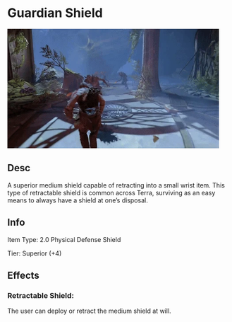 # Guardian Shield

![Copyright](GuardianShield.webp)

## Desc

A superior medium shield capable of retracting into a small wrist item. This type of retractable shield is common across Terra, surviving as an easy means to always have a shield at one’s disposal.

## Info

Item Type: 2.0 Physical Defense Shield

Tier: Superior (+4)

## Effects

### Retractable Shield:

The user can deploy or retract the medium shield at will.
